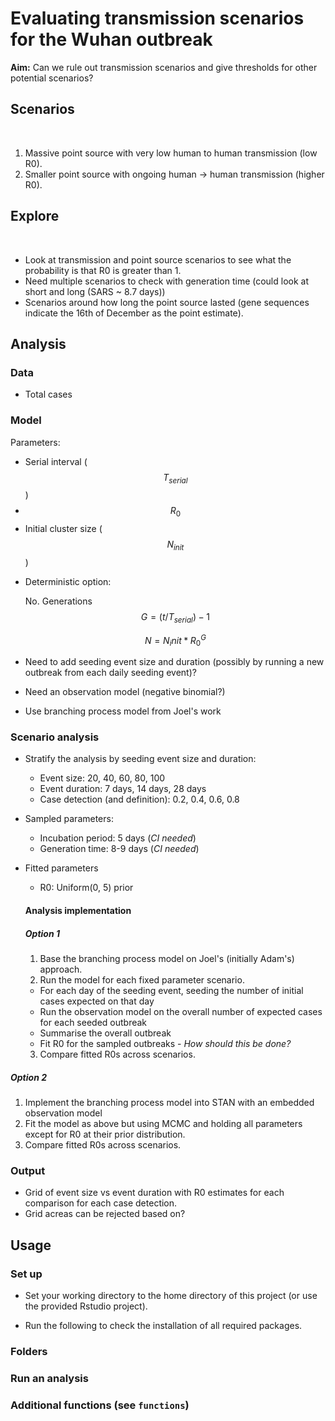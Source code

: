 # Evaluating transmission scenarios for the Wuhan outbreak

**Aim:** Can we rule out transmission scenarios and give thresholds for other potential scenarios?

## Scenarios
​
1. Massive point source with very low human to human transmission (low R0).
2. Smaller point source with ongoing human -> human transmission (higher R0).
​
## Explore
​
* Look at transmission and point source scenarios to see what the probability is that R0 is greater than 1.
* Need multiple scenarios to check with generation time (could look at short and long (SARS ~ 8.7 days))
* Scenarios around how long the point source lasted (gene sequences indicate the 16th of December as the point estimate).

## Analysis

### Data

* Total cases

### Model

Parameters:

- Serial interval ($$T_{serial}$$)
- $$R_{0}$$ 
- Initial cluster size ($$N_{init}$$)


* Deterministic option:

  No. Generations $$G = (t/T_{serial})  - 1$$

  $$N = N_init * R_{0} ^ G$$

* Need to add seeding event size and duration (possibly by running a new outbreak from each daily seeding event)?
* Need an observation model (negative binomial?)
* Use branching process model from Joel's work

### Scenario analysis

* Stratify the analysis by seeding event size and duration:
  * Event size: 20, 40, 60, 80, 100
  * Event duration: 7 days, 14 days, 28 days
  * Case detection (and definition): 0.2, 0.4, 0.6, 0.8
* Sampled parameters:
  * Incubation period: 5 days (*CI needed*)
  * Generation time: 8-9 days (*CI needed*)
* Fitted parameters
  * R0: Uniform(0, 5) prior

  #### Analysis implementation

  ##### Option 1

  1. Base the branching process model on Joel's (initially Adam's) approach.
  2. Run the model for each fixed parameter scenario.
    * For each day of the seeding event, seeding the number of initial cases expected on that day
    * Run the observation model on the overall number of expected cases for each seeded outbreak
    * Summarise the overall outbreak
    * Fit R0 for the sampled outbreaks - *How should this be done?*
  3. Compare fitted R0s across scenarios.

##### Option 2

1. Implement the branching process model into STAN with an embedded observation model
2. Fit the model as above but using MCMC and holding all parameters except for R0 at their prior distribution.
3. Compare fitted R0s across scenarios.

### Output

* Grid of event size vs event duration with R0 estimates for each comparison for each case detection.
* Grid acreas can be rejected based on?

## Usage

### Set up

* Set your working directory to the home directory of this project (or use the provided Rstudio project).

* Run the following to check the installation of all required packages.

### Folders

### Run an analysis


### Additional functions (see `functions`)
